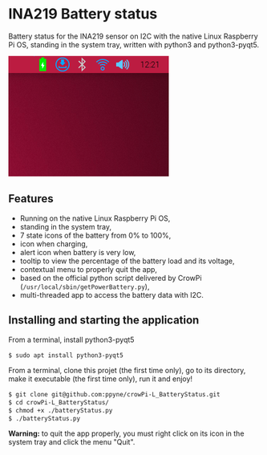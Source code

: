 # INA219 Battery status

Battery status for the INA219 sensor on I2C with the native Linux Raspberry Pi OS, standing in the system tray, written with python3 and python3-pyqt5.

![Animation](anim.gif)

## Features

- Running on the native Linux Raspberry Pi OS,
- standing in the system tray,
- 7 state icons of the battery from 0% to 100%,
- icon when charging,
- alert icon when battery is very low,
- tooltip to view the percentage of the battery load and its voltage,
- contextual menu to properly quit the app,
- based on the official python script delivered by CrowPi (`/usr/local/sbin/getPowerBattery.py`),
- multi-threaded app to access the battery data with I2C.

## Installing and starting the application

From a terminal, install python3-pyqt5

```
$ sudo apt install python3-pyqt5
```

From a terminal, clone this projet (the first time only), go to its directory, make it executable (the first time only), run it and enjoy!

```
$ git clone git@github.com:ppyne/crowPi-L_BatteryStatus.git
$ cd crowPi-L_BatteryStatus/
$ chmod +x ./batteryStatus.py
$ ./batteryStatus.py
```

**Warning:** to quit the app properly, you must right click on its icon in the system tray and click the menu "Quit".
